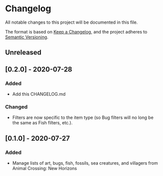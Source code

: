 # Changelog
All notable changes to this project will be documented in this file.

The format is based on [Keep a Changelog](https://keepachangelog.com/en/1.0.0/),
and the project adheres to [Semantic Versioning](https://semver.org/spec/v2.0.0.html).

## Unreleased

## [0.2.0] - 2020-07-28
### Added
- Add this CHANGELOG.md
### Changed
- Filters are now specific to the item type (so Bug filters will no long be the same as Fish filters, etc.).

## [0.1.0] - 2020-07-27
### Added
- Manage lists of art, bugs, fish, fossils, sea creatures, and villagers from Animal Crossing: New Horizons
